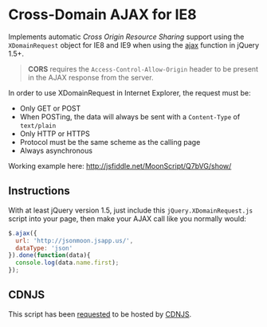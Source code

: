 # Cross-Domain AJAX for IE8

Implements automatic *Cross Origin Resource Sharing* support using the `XDomainRequest` object for IE8 and IE9 when using the [ajax](http://api.jquery.com/jQuery.ajax/) function in jQuery 1.5+.
> **CORS** requires the `Access-Control-Allow-Origin` header to be present in the AJAX response from the server.

In order to use XDomainRequest in Internet Explorer, the request must be:
- Only GET or POST
 - When POSTing, the data will always be sent with a `Content-Type` of `text/plain`
- Only HTTP or HTTPS
 - Protocol must be the same scheme as the calling page
- Always asynchronous

Working example here:
http://jsfiddle.net/MoonScript/Q7bVG/show/

## Instructions

With at least jQuery version 1.5, just include this `jQuery.XDomainRequest.js` script into your page, then make your AJAX call like you normally would:

```JavaScript
$.ajax({
  url: 'http://jsonmoon.jsapp.us/',
  dataType: 'json'
}).done(function(data){
  console.log(data.name.first);
});
```

## CDNJS

This script has been [requested](https://github.com/cdnjs/cdnjs/pull/1393) to be hosted by [CDNJS](http://cdnjs.com).
